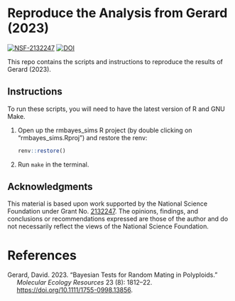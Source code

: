 
<!-- README.md is generated from README.Rmd. Please edit that file -->

# Reproduce the Analysis from Gerard (2023)

[![NSF-2132247](https://img.shields.io/badge/NSF-2132247-blue.svg)](https://nsf.gov/awardsearch/showAward?AWD_ID=2132247)
[![DOI](https://zenodo.org/badge/DOI/10.5281/zenodo.6993722.svg)](https://doi.org/10.5281/zenodo.6993722)

This repo contains the scripts and instructions to reproduce the results
of Gerard (2023).

## Instructions

To run these scripts, you will need to have the latest version of R and
GNU Make.

1.  Open up the rmbayes_sims R project (by double clicking on
    “rmbayes_sims.Rproj”) and restore the renv:

    ``` r
    renv::restore()
    ```

2.  Run `make` in the terminal.

## Acknowledgments

This material is based upon work supported by the National Science
Foundation under Grant
No. [2132247](https://www.nsf.gov/awardsearch/showAward?AWD_ID=2132247).
The opinions, findings, and conclusions or recommendations expressed are
those of the author and do not necessarily reflect the views of the
National Science Foundation.

# References

<div id="refs" class="references csl-bib-body hanging-indent">

<div id="ref-gerard2023bayesian" class="csl-entry">

Gerard, David. 2023. “Bayesian Tests for Random Mating in Polyploids.”
*Molecular Ecology Resources* 23 (8): 1812–22.
<https://doi.org/10.1111/1755-0998.13856>.

</div>

</div>

